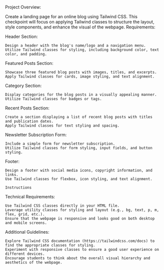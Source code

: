 Project Overview:

Create a landing page for an online blog using Tailwind CSS. This checkpoint will focus on applying Tailwind classes to structure the layout, style components, and enhance the visual of the webpage.
Requirements:

Header Section:

    Design a header with the blog's name/logo and a navigation menu.
    Utilize Tailwind classes for styling, including background color, text color, and padding.

Featured Posts Section:

    Showcase three featured blog posts with images, titles, and excerpts.
    Apply Tailwind classes for cards, image styling, and text alignment.

Category Section:

    Display categories for the blog posts in a visually appealing manner.
    Utilize Tailwind classes for badges or tags.

Recent Posts Section:

    Create a section displaying a list of recent blog posts with titles and publication dates.
    Apply Tailwind classes for text styling and spacing.

Newsletter Subscription Form:

    Include a simple form for newsletter subscription.
    Utilize Tailwind classes for form styling, input fields, and button styling.

Footer:

    Design a footer with social media icons, copyright information, and links.
    Use Tailwind classes for flexbox, icon styling, and text alignment.

    Instructions

Technical Requirements:

    Use Tailwind CSS classes directly in your HTML file.
    Leverage utility classes for styling and layout (e.g., bg, text, p, m, flex, grid, etc.).
    Ensure that the webpage is responsive and looks good on both desktop and mobile screens.

Additional Guidelines: 

    Explore Tailwind CSS documentation (https://tailwindcss.com/docs) to find the appropriate classes for styling.
    Experiment with responsive classes to ensure a good user experience on different devices.
    Encourage students to think about the overall visual hierarchy and aesthetics of the webpage.